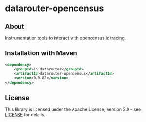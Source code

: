 # datarouter-opencensus

## About
Instrumentation tools to interact with opencensus.io tracing. 

## Installation with Maven

```xml
<dependency>
	<groupId>io.datarouter</groupId>
	<artifactId>datarouter-opencensus</artifactId>
	<version>0.0.82</version>
</dependency>
```

## License

This library is licensed under the Apache License, Version 2.0 - see [LICENSE](../LICENSE) for details.
